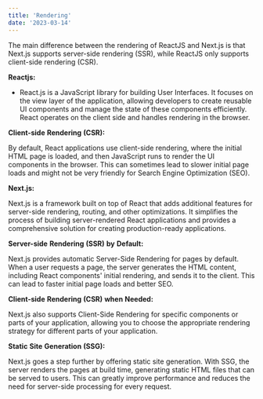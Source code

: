 ```yaml
---
title: 'Rendering'
date: '2023-03-14'
---
```


The main difference between the rendering of ReactJS and Next.js is that Next.js supports server-side rendering (SSR), while ReactJS only supports client-side rendering (CSR).

**Reactjs:**

- React.js is a JavaScript library for building User Interfaces. It focuses on the view layer of the application, allowing developers to create reusable UI components and manage the state of these components efficiently. React operates on the client side and handles rendering in the browser.

**Client-side** **Rendering**  **(CSR):**

By default, React applications use client-side rendering, where the initial HTML page is loaded, and then JavaScript runs to render the UI components in the browser. This can sometimes lead to slower initial page loads and might not be very friendly for Search Engine Optimization (SEO).

**Next.js:**

Next.js is a framework built on top of React that adds additional features for server-side rendering, routing, and other optimizations. It simplifies the process of building server-rendered React applications and provides a comprehensive solution for creating production-ready applications.

**Server-side** **Rendering** **(SSR)** **by** **Default:**

 Next.js provides automatic Server-Side Rendering for pages by default. When a user requests a page, the server generates the HTML content, including React components' initial rendering, and sends it to the client. This can lead to faster initial page loads and better SEO.

**Client-side** **Rendering** **(CSR)** **when** **Needed:**

Next.js also supports Client-Side Rendering for specific components or parts of your application, allowing you to choose the appropriate rendering strategy for different parts of your application.

**Static** **Site** **Generation** **(SSG):** 

Next.js goes a step further by offering static site generation. With SSG, the server renders the pages at build time, generating static HTML files that can be served to users. This can greatly improve performance and reduces the need for server-side processing for every request.
